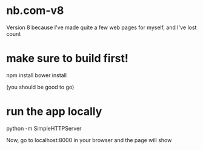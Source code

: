 # nb.com-v8
Version 8 because I've made quite a few web pages for myself, and I've lost count

# make sure to build first!
npm install
bower install

(you should be good to go)

# run the app locally
python -m SimpleHTTPServer

Now, go to localhost:8000 in your browser and the page will show
